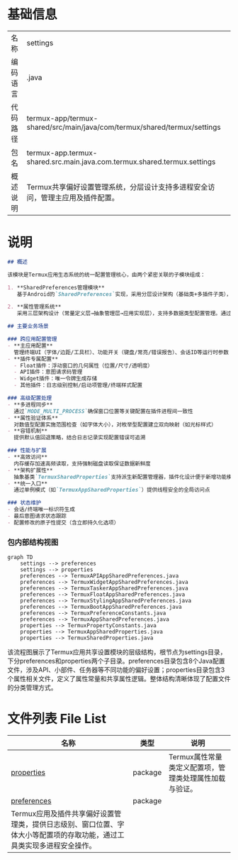 # 基础信息

|      |      |
|------|------|
| 名称 | settings |
| 编码语言 | .java |
| 代码路径 | termux-app/termux-shared/src/main/java/com/termux/shared/termux/settings |
| 包名 | termux-app.termux-shared.src.main.java.com.termux.shared.termux.settings |
| 概述说明 | Termux共享偏好设置管理系统，分层设计支持多进程安全访问，管理主应用及插件配置。 |

# 说明

```markdown
## 概述

该模块是Termux应用生态系统的统一配置管理核心，由两个紧密关联的子模块组成：

1. **SharedPreferences管理模块**  
   基于Android的`SharedPreferences`实现，采用分层设计架构（基础类+多插件子类），通过`SharedPreferenceUtils`工具类提供多进程安全访问能力。核心功能包括跨进程配置同步、带错误处理的实例构建、配置项验证及终端状态维护。

2. **属性管理系统**  
   采用三层架构设计（常量定义层→抽象管理层→应用实现层），支持多数据类型配置管理。通过单例模式、内存缓存和线程安全机制保障稳定性，提供属性验证、多源加载等高级功能。

## 主要业务场景

### 跨应用配置管理
- **主应用配置**  
  管理终端UI（字体/边距/工具栏）、功能开关（键盘/常亮/错误报告）、会话ID等运行时参数
- **插件专属配置**  
  - Float插件：浮动窗口的几何属性（位置/尺寸/透明度）
  - API插件：意图请求码管理
  - Widget插件：唯一令牌生成存储
  - 其他插件：日志级别控制/启动项管理/终端样式配置

### 高级配置处理
- **多进程同步**  
  通过`MODE_MULTI_PROCESS`确保窗口位置等关键配置在插件进程间一致性
- **属性验证体系**  
  对数值型配置实施范围检查（如字体大小），对枚举型配置建立双向映射（如光标样式）
- **容错机制**  
  提供默认值回退策略，结合日志记录实现配置错误可追溯

### 性能与扩展
- **高效访问**  
  内存缓存加速高频读取，支持强制磁盘读取保证数据新鲜度
- **架构扩展性**  
  抽象基类`TermuxSharedProperties`支持派生新配置管理器，插件化设计便于新增功能模块
- **统一入口**  
  通过单例模式（如`TermuxAppSharedProperties`）提供线程安全的全局访问点

### 状态维护
- 会话/终端唯一标识符生成
- 最后意图请求状态跟踪
- 配置修改的原子性提交（含立即持久化选项）
```


### 包内部结构视图

```mermaid
graph TD
    settings --> preferences
    settings --> properties
    preferences --> TermuxAPIAppSharedPreferences.java
    preferences --> TermuxWidgetAppSharedPreferences.java
    preferences --> TermuxTaskerAppSharedPreferences.java
    preferences --> TermuxFloatAppSharedPreferences.java
    preferences --> TermuxStylingAppSharedPreferences.java
    preferences --> TermuxBootAppSharedPreferences.java
    preferences --> TermuxPreferenceConstants.java
    preferences --> TermuxAppSharedPreferences.java
    properties --> TermuxPropertyConstants.java
    properties --> TermuxAppSharedProperties.java
    properties --> TermuxSharedProperties.java
```

该流程图展示了Termux应用共享设置模块的层级结构，根节点为settings目录，下分preferences和properties两个子目录。preferences目录包含8个Java配置文件，涉及API、小部件、任务器等不同功能的偏好设置；properties目录包含3个属性相关文件，定义了属性常量和共享属性逻辑。整体结构清晰体现了配置文件的分类管理方式。

# 文件列表 File List

| 名称   | 类型  | 说明 |
|-------|------|-------------|
| [properties](properties/_module.md) | package | Termux属性常量类定义配置项，管理类处理属性加载与验证。 |
| [preferences](preferences/_module.md) | package | 
Termux应用及插件共享偏好设置管理类，提供日志级别、窗口位置、字体大小等配置项的存取功能，通过工具类实现多进程安全操作。 |


